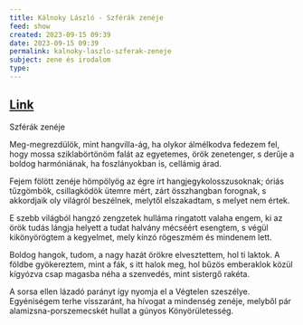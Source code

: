 ```yaml
---
title: Kálnoky László - Szférák zenéje
feed: show
created: 2023-09-15 09:39
date: 2023-09-15 09:39
permalink: kalnoky-laszlo-szferak-zeneje
subject: zene és irodalom
type: 
---
```

## [Link](https://konyvtar.dia.hu/html/muvek/KALNOKY/kalnoky00556_kv.html)

Szférák zenéje

Meg-megrezdülök, mint hangvilla-ág,
ha olykor álmélkodva fedezem fel,
hogy mossa sziklabörtönöm falát
az egyetemes, örök zenetenger,
s derűje a boldog harmóniának,
ha foszlányokban is, cellámig árad.

Fejem fölött zenéje hömpölyög
az égre írt hangjegykolosszusoknak;
óriás tűzgömbök, csillagködök
ütemre mért, zárt összhangban forognak,
s akkordjaik oly világról beszélnek,
melytől elszakadtam, s melyet nem értek.

E szebb világból hangzó zengzetek
hulláma ringatott valaha engem,
ki az örök tudás lángja helyett
a tudat halvány mécséért esengtem,
s végül kikönyörögtem a kegyelmet,
mely kínzó rögeszmém és mindenem lett.

Boldog hangok, tudom, a nagy hazát
örökre elvesztettem, hol ti laktok.
A földbe gyökereztem, mint a fák,
s itt halok meg, hol bűzös emberaklok
közül kígyózva csap magasba néha
a szenvedés, mint sistergő rakéta.

A sorsa ellen lázadó parányt
így nyomja el a Végtelen szeszélye.
Egyéniségem terhe visszaránt,
ha hívogat a mindenség zenéje,
melyből pár alamizsna-porszemecskét
hullat a gúnyos Könyörületesség.